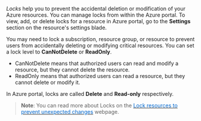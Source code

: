 
*Locks* help you to prevent the accidental deletion or modification of your Azure resources. You can manage locks from within the Azure portal. To view, add, or delete locks for a resource in Azure portal, go to the **Settings** section on the resource's settings blade.

You may need to lock a subscription, resource group, or resource to prevent users from accidentally deleting or modifying critical resources. You can set a lock level to **CanNotDelete** or **ReadOnly**.

- CanNotDelete means that authorized users can read and modify a resource, but they cannot delete the resource.
- ReadOnly means that authorized users can read a resource, but they cannot delete or modify it.

In Azure portal, locks are called **Delete** and **Read-only** respectively.

> **Note**: You can read more about Locks on the <a href="https://docs.microsoft.com/en-us/azure/azure-resource-manager/resource-group-lock-resources" target="_blank"><span style="color: #0066cc;" color="#0066cc">Lock resources to prevent unexpected changes</span></a> webpage.
